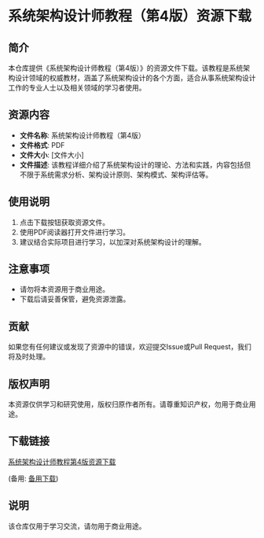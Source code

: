 # 系统架构设计师教程（第4版）资源下载

## 简介
本仓库提供《系统架构设计师教程（第4版）》的资源文件下载。该教程是系统架构设计领域的权威教材，涵盖了系统架构设计的各个方面，适合从事系统架构设计工作的专业人士以及相关领域的学习者使用。

## 资源内容
- **文件名称**: 系统架构设计师教程（第4版）
- **文件格式**: PDF
- **文件大小**: [文件大小]
- **文件描述**: 该教程详细介绍了系统架构设计的理论、方法和实践，内容包括但不限于系统需求分析、架构设计原则、架构模式、架构评估等。

## 使用说明
1. 点击下载按钮获取资源文件。
2. 使用PDF阅读器打开文件进行学习。
3. 建议结合实际项目进行学习，以加深对系统架构设计的理解。

## 注意事项
- 请勿将本资源用于商业用途。
- 下载后请妥善保管，避免资源泄露。

## 贡献
如果您有任何建议或发现了资源中的错误，欢迎提交Issue或Pull Request，我们将及时处理。

## 版权声明
本资源仅供学习和研究使用，版权归原作者所有。请尊重知识产权，勿用于商业用途。

## 下载链接
[系统架构设计师教程第4版资源下载](https://pan.quark.cn/s/f5277a271a15) 

(备用: [备用下载](https://pan.baidu.com/s/1XKLvR1ooQ9PMNpS2uGcepA?pwd=1234))

## 说明

该仓库仅用于学习交流，请勿用于商业用途。
